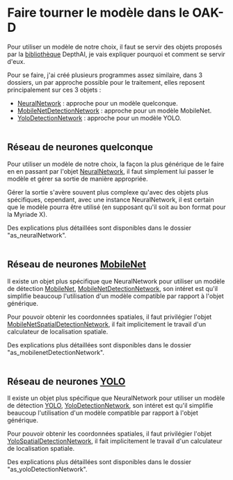 # Faire tourner le modèle dans le OAK-D

Pour utiliser un modèle de notre choix, il faut se servir des objets proposés par la [bibliothèque](https://docs.luxonis.com/projects/api/en/latest/references/python/) DepthAI, je vais expliquer pourquoi et comment se servir d'eux.

Pour se faire, j'ai créé plusieurs programmes assez similaire, dans 3 dossiers, un par approche possible pour le traitement, elles reposent principalement sur ces 3 objets :
- [NeuralNetwork](https://docs.luxonis.com/projects/api/en/latest/references/python/#depthai.NeuralNetwork) : approche pour un modèle quelconque.
- [MobileNetDetectionNetwork](https://docs.luxonis.com/projects/api/en/latest/references/python/#depthai.MobileNetDetectionNetwork) : approche pour un modèle MobileNet.
- [YoloDetectionNetwork](https://docs.luxonis.com/projects/api/en/latest/references/python/#depthai.YoloDetectionNetwork) : approche pour un modèle YOLO.
<br><br>


## Réseau de neurones quelconque

Pour utiliser un modèle de notre choix, la façon la plus générique de le faire en en passant par l'objet [NeuralNetwork](https://docs.luxonis.com/projects/api/en/latest/references/python/#depthai.NeuralNetwork), il faut simplement lui passer le modèle et gérer sa sortie de manière appropriée.

Gérer la sortie s'avère souvent plus complexe qu'avec des objets plus spécifiques, cependant, avec une instance NeuralNetwork, il est certain que le modèle pourra être utilisé (en supposant qu'il soit au bon format pour la Myriade X).

Des explications plus détaillées sont disponibles dans le dossier "as_neuralNetwork".
<br><br>


## Réseau de neurones [MobileNet](https://docs.openvinotoolkit.org/latest/omz_models_model_mobilenet_ssd.html)

Il existe un objet plus spécifique que NeuralNetwork pour utiliser un modèle de détection [MobileNet](https://docs.openvinotoolkit.org/latest/omz_models_model_mobilenet_ssd.html), [MobileNetDetectionNetwork](https://docs.luxonis.com/projects/api/en/latest/references/python/#depthai.MobileNetDetectionNetwork), son intéret est qu'il simplifie beaucoup l'utilisation d'un modèle compatible par rapport à l'objet générique.

Pour pouvoir obtenir les coordonnées spatiales, il faut privilégier l'objet [MobileNetSpatialDetectionNetwork](https://docs.luxonis.com/projects/api/en/latest/references/python/#depthai.MobileNetSpatialDetectionNetwork), il fait implicitement le travail d'un calculateur de localisation spatiale.

Des explications plus détaillées sont disponibles dans le dossier "as_mobilenetDetectionNetwork".
<br><br>


## Réseau de neurones [YOLO](https://appsilon.com/object-detection-yolo-algorithm/)

Il existe un objet plus spécifique que NeuralNetwork pour utiliser un modèle de détection [YOLO](https://appsilon.com/object-detection-yolo-algorithm/), [YoloDetectionNetwork](https://docs.luxonis.com/projects/api/en/latest/references/python/#depthai.YoloDetectionNetwork), son intéret est qu'il simplifie beaucoup l'utilisation d'un modèle compatible par rapport à l'objet générique.

Pour pouvoir obtenir les coordonnées spatiales, il faut privilégier l'objet [YoloSpatialDetectionNetwork](https://docs.luxonis.com/projects/api/en/latest/references/python/#depthai.YoloSpatialDetectionNetwork), il fait implicitement le travail d'un calculateur de localisation spatiale.

Des explications plus détaillées sont disponibles dans le dossier "as_yoloDetectionNetwork".
